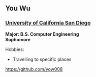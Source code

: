 ## You Wu
### [University of California San Diego](https://www.ucsd.edu/)
**Major: B.S. Computer Engineering**  
**Sophomore**

Hobbies:
- Travelling to specific places

https://github.com/yow008
